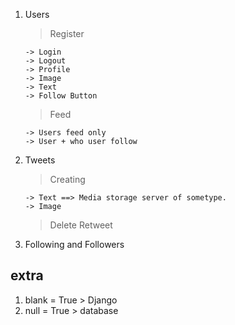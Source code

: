 1.  Users

    > Register

        -> Login
        -> Logout
        -> Profile
        -> Image
        -> Text
        -> Follow Button

    > Feed

        -> Users feed only
        -> User + who user follow

2.  Tweets

    > Creating

        -> Text ==> Media storage server of sometype.
        -> Image

    > Delete
    > Retweet

3.  Following and Followers

## extra

1. blank = True > Django
2. null = True > database
